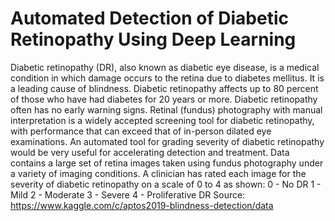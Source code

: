 # Automated Detection of Diabetic Retinopathy Using Deep Learning
Diabetic retinopathy (DR), also known as diabetic eye disease, is a medical condition in which damage occurs to the retina due to diabetes mellitus. It is a leading cause of blindness. Diabetic retinopathy affects up to 80 percent of those who have had diabetes for 20 years or more. Diabetic retinopathy often has no early warning signs. Retinal (fundus) photography with manual interpretation is a widely accepted screening tool for diabetic retinopathy, with performance that can exceed that of in-person dilated eye examinations.
An automated tool for grading severity of diabetic retinopathy would be very useful for accelerating detection and treatment.
Data contains a large set of retina images taken using fundus photography under a variety of imaging conditions.
A clinician has rated each image for the severity of diabetic retinopathy on a scale of 0 to 4 as shown:
    0 - No DR
    1 - Mild
    2 - Moderate
    3 - Severe
    4 - Proliferative DR
Source: https://www.kaggle.com/c/aptos2019-blindness-detection/data
